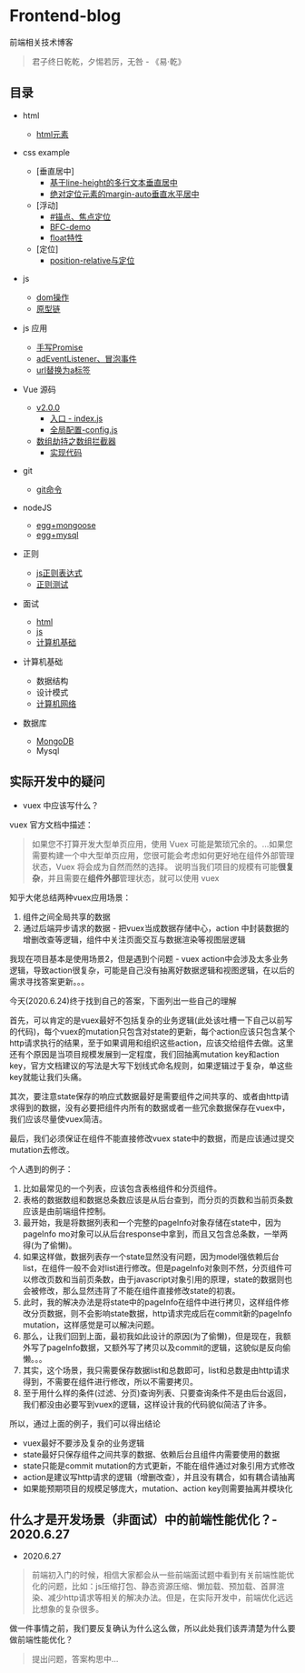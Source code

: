 # Frontend-blog

前端相关技术博客

> 君子终日乾乾，夕惕若厉，无咎 - 《易·乾》

## 目录

- html
    - [html元素](HTML/html元素.md)

- css example
    - [垂直居中]
        - [基于line-height的多行文本垂直居中](CSS/example/垂直居中/基于line-height单行文本垂直居中的1px问题.html)
        - [绝对定位元素的margin-auto垂直水平居中](CSS/example/垂直居中/绝对定位元素的margin-auto垂直水平居中.html)
    - [浮动]
        - [#锚点、焦点定位](CSS/example/浮动/#锚点、焦点定位.html)
        - [BFC-demo](CSS/example/浮动/BFC-demo.html)
        - [float特性](CSS/example/浮动/float特性.html)
    - [定位]
        - [position-relative与定位](CSS/example/定位/position-relative与定位.html)
        
- js
    - [dom操作](JS/DOM操作.md)
    - [原型链](JS/原型链.md)

- js 应用
    - [手写Promise](JS/Promise/手写promise.js)
    - [adEventListener、冒泡事件](example/dom操作/addEventListener.html)
    - [url替换为a标签](example/url替换为a标签/urlToElementA.html)

- Vue 源码
    - [v2.0.0](Vue源码/v2.0.0/README.md)
        - [入口 - index.js](Vue源码/v2.0.0/入口-index.js.md)
        - [全局配置-config.js](Vue源码/v2.0.0/全局配置-config.js.md)
    - [数组劫持之数组拦截器](Vue源码/数组方法拦截器/readme.md)
        - [实现代码](Vue源码/数组方法拦截器/index.html)

- git
    - [git命令](Git操作/readme.md)

- nodeJS
    - [egg+mongoose](https://github.com/FBmm/egg-mongoose-example)
    - [egg+mysql](https://github.com/FBmm/egg-mysql-example)

- 正则
    - [js正则表达式](RegExp/readme.md)
    - [正则测试](RegExp/正则test.html)

- 面试
    - [html](面试题/html.md)
    - [js](面试题/js.md)
    - [计算机基础](面试题/计算机基础.md)

- 计算机基础
    - 数据结构
    - 设计模式
    - [计算机网络](计算机基础/计算机网络.md)

- 数据库
    - [MongoDB](https://github.com/FBmm/Mongodb-blog)
    - Mysql

## 实际开发中的疑问

- vuex 中应该写什么？

vuex 官方文档中描述：
> 如果您不打算开发大型单页应用，使用 Vuex 可能是繁琐冗余的。...如果您需要构建一个中大型单页应用，您很可能会考虑如何更好地在组件外部管理状态，Vuex 将会成为自然而然的选择。
说明当我们项目的规模有可能**很复杂**，并且需要在**组件外部**管理状态，就可以使用 vuex

知乎大佬总结两种vuex应用场景：
1. 组件之间全局共享的数据
2. 通过后端异步请求的数据 - 把vuex当成数据存储中心，action 中封装数据的增删改查等逻辑，组件中关注页面交互与数据渲染等视图层逻辑

我现在项目基本是使用场景2，但是遇到个问题 - vuex action中会涉及太多业务逻辑，导致action很复杂，可能是自己没有抽离好数据逻辑和视图逻辑，在以后的需求寻找答案更新。。。

今天(2020.6.24)终于找到自己的答案，下面列出一些自己的理解

首先，可以肯定的是vuex最好不包括复杂的业务逻辑(此处该吐槽一下自己以前写的代码)，每个vuex的mutation只包含对state的更新，每个action应该只包含某个http请求执行的结果，至于如果调用和组织这些action，应该交给组件去做。这里还有个原因是当项目规模发展到一定程度，我们回抽离mutation key和action key，官方文档建议的写法是大写下划线式命名规则，如果逻辑过于复杂，单这些key就能让我们头痛。

其次，要注意state保存的响应式数据最好是需要组件之间共享的、或者由http请求得到的数据，没有必要把组件内所有的数据或者一些冗余数据保存在vuex中，我们应该尽量使vuex简洁。

最后，我们必须保证在组件不能直接修改vuex state中的数据，而是应该通过提交mutation去修改。

个人遇到的例子：
1. 比如最常见的一个列表，应该包含表格组件和分页组件。
2. 表格的数据数组和数据总条数应该是从后台查到，而分页的页数和当前页条数应该是由前端组件控制。
3. 最开始，我是将数据列表和一个完整的pageInfo对象存储在state中，因为pageInfo mo对象可以从后台response中拿到，而且又包含总条数，一举两得(为了偷懒)。
4. 如果这样做，数据列表存一个state显然没有问题，因为model强依赖后台list，在组件一般不会对list进行修改。但是pageInfo对象则不然，分页组件可以修改页数和当前页条数，由于javascript对象引用的原理，state的数据则也会被修改，那么显然违背了不能在组件直接修改state的初衷。
5. 此时，我的解决办法是将state中的pageInfo在组件中进行拷贝，这样组件修改分页数据，则不会影响state数据，http请求完成后在commit新的pageInfo mutation，这样感觉是可以解决问题。
6. 那么，让我们回到上面，最初我如此设计的原因(为了偷懒)，但是现在，我额外写了pageInfo数据，又额外写了拷贝以及commit的逻辑，这貌似是反向偷懒。。。
7. 其实，这个场景，我只需要保存数据list和总数即可，list和总数是由http请求得到，不需要在组件进行修改，所以不需要拷贝。
8. 至于用什么样的条件(过滤、分页)查询列表、只要查询条件不是由后台返回，我们都没由必要写到vuex的逻辑，这样设计我的代码貌似简洁了许多。

所以，通过上面的例子，我们可以得出结论
- vuex最好不要涉及复杂的业务逻辑
- state最好只保存组件之间共享的数据、依赖后台且组件内需要使用的数据
- state只能是commit mutation的方式更新，不能在组件通过对象引用方式修改
- action是建议写http请求的逻辑（增删改查），并且没有耦合，如有耦合请抽离
- 如果能预期项目的规模足够庞大，mutation、action key则需要抽离并模块化

## 什么才是开发场景（非面试）中的前端性能优化？- 2020.6.27

-  2020.6.27

> 前端初入门的时候，相信大家都会从一些前端面试题中看到有关前端性能优化的问题，比如：js压缩打包、静态资源压缩、懒加载、预加载、首屏渲染、减少http请求等相关的解决办法。但是，在实际开发中，前端优化远远比想象的复杂很多。

做一件事情之前，我们要反复确认为什么这么做，所以此处我们该弄清楚为什么要做前端性能优化？

> 提出问题，答案构思中...


